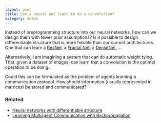 ```yaml
---
layout: post
title: Can a neural net learn to do a convolution?
category: notes
---
```


Instead of preprogramming structure into our neural networks, how can we design them with fewer prior assumptions? Is it possible to design differentiable structure that is more felxible than our current architectures. One that can learn a [ResNet](https://arxiv.org/abs/1512.03385), a [Fractal Net](https://arxiv.org/abs/1605.07648), a [DenseNet](http://arxiv.org/abs/1608.06993), ...

Alternatively, I am imagining a system that can do automatic weight tying. That, given a dataset of images, can learn that a convolution is the optimal operation to be doing.

Could this can be formulated as the problem of agents learning a communication protocol. How should information (usually represented in matrices) be stored and communicated?


### Related

* [Neural networks with differentiable structure](https://arxiv.org/abs/1606.06216)
* [Learning Multiagent Communication with Backpropagation](https://arxiv.org/abs/1605.07736)
